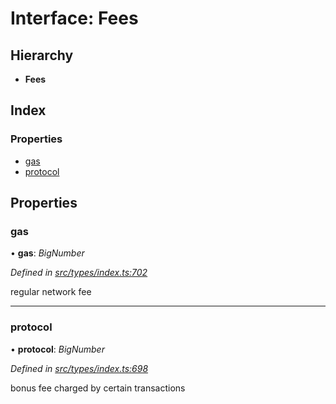 # Interface: Fees

## Hierarchy

* **Fees**

## Index

### Properties

* [gas](fees.md#gas)
* [protocol](fees.md#protocol)

## Properties

###  gas

• **gas**: *BigNumber*

*Defined in [src/types/index.ts:702](https://github.com/PolymathNetwork/polymesh-sdk/blob/38ee8078/src/types/index.ts#L702)*

regular network fee

___

###  protocol

• **protocol**: *BigNumber*

*Defined in [src/types/index.ts:698](https://github.com/PolymathNetwork/polymesh-sdk/blob/38ee8078/src/types/index.ts#L698)*

bonus fee charged by certain transactions
